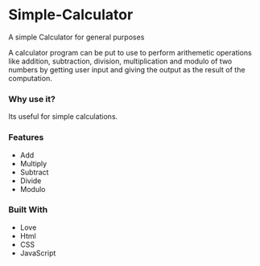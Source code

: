 <html>
  <body>
    <h1>Simple-Calculator</h1>
    <p>A simple Calculator for general purposes</p>
    <p>
      A calculator program can be put to use to perform arithemetic operations
      like addition, subtraction, division, multiplication and modulo of two
      numbers by getting user input and giving the output as the result of the
      computation.
    </p>
    <h3>Why use it?</h3>
    <p>Its useful for simple calculations.</p>
    <h3>Features</h3>
    <p>
        <ul>
            <li>Add</li>
            <li>Multiply</li>
            <li>Subtract</li>
            <li>Divide</li>
            <li>Modulo</li>
        </ul>
    </p>
    <h3>Built With</h3>
    <p>
        <ul>
            <li>Love</li>
            <li>Html</li>
            <li>CSS</li>
            <li>JavaScript</li>
        </ul>
    </p>
  </body>
</html>
